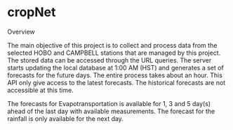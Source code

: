 # cropNet

Overview

The main objective of this project is to collect and process data from the selected HOBO and CAMPBELL stations that are managed by this project. The stored data can be accessed through the URL queries. The server starts updating the local database at 1:00 AM (HST) and generates a set of forecasts for the future days. The entire process takes about an hour. This API only give access to the latest forecasts. The historical forecasts are not accessible at this time.

The forecasts for Evapotransportation is available for 1, 3 and 5 day(s) ahead of the last day with available measurements. The forecast for the rainfall is only available for the next day. 


